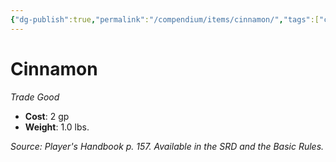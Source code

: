 ```yaml
---
{"dg-publish":true,"permalink":"/compendium/items/cinnamon/","tags":["compendium/src/5e/phb","item/gear/trade-good"]}
---
```


# Cinnamon
*Trade Good*  

- **Cost**: 2 gp
- **Weight**: 1.0 lbs.

*Source: Player's Handbook p. 157. Available in the SRD and the Basic Rules.*
